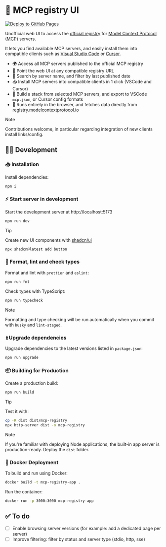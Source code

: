# 🔌 MCP registry UI

[![Deploy to GitHub Pages](https://github.com/vemonet/mcp-registry/actions/workflows/deploy.yml/badge.svg)](https://github.com/vemonet/mcp-registry/actions/workflows/deploy.yml)

Unofficial web UI to access the [official registry](https://github.com/modelcontextprotocol/registry) for [Model Context Protocol (MCP)](https://modelcontextprotocol.io/) servers.

It lets you find available MCP servers, and easily install them into compatible clients such as [Visual Studio Code](https://code.visualstudio.com/docs/copilot/customization/mcp-servers) or [Cursor](https://cursor.com/docs/context/mcp).

- 🌍 Access all MCP servers published to the official MCP registry
- 🔌 Point the web UI at any compatible registry URL
- 🔎 Search by server name, and filter by last published date
- 📥 Install MCP servers into compatible clients in 1 click (VSCode and Cursor)
- 🧩 Build a stack from selected MCP servers, and export to VSCode `mcp.json`, or Cursor config formats
- 🦊 Runs entirely in the browser, and fetches data directly from [registry.modelcontextprotocol.io](https://registry.modelcontextprotocol.io/docs)

> [!NOTE]
>
> Contributions welcome, in particular regarding integration of new clients install links/config.

## 🧑‍💻 Development

### 📥 Installation

Install dependencies:

```sh
npm i
```

### ⚡️ Start server in development

Start the development server at http://localhost:5173

```sh
npm run dev
```

> [!TIP]
>
> Create new UI components with [shadcn/ui](https://ui.shadcn.com/docs/components)
>
> ```sh
> npx shadcn@latest add button
> ```

### 🧹 Format, lint and check types

Format and lint with `prettier` and `eslint`:

```sh
npm run fmt
```

Check types with TypeScript:

```sh
npm run typecheck
```

> [!NOTE]
>
> Formatting and type checking will be run automatically when you commit with `husky` and `lint-staged`.

### ⏫ Upgrade dependencies

Upgrade dependencies to the latest versions listed in `package.json`:

```sh
npm run upgrade
```

### 📦 Building for Production

Create a production build:

```sh
npm run build
```

> [!TIP]
>
> Test it with:
>
> ```sh
> cp -R dist dist/mcp-registry
> npx http-server dist -o mcp-registry
> ```

> [!NOTE]
>
> If you're familiar with deploying Node applications, the built-in app server is production-ready. Deploy the `dist` folder.

### 🐳 Docker Deployment

To build and run using Docker:

```bash
docker build -t mcp-registry-app .
```

Run the container:

```sh
docker run -p 3000:3000 mcp-registry-app
```

## ✅ To do

- [ ] Enable browsing server versions (for example: add a dedicated page per server)
- [ ] Improve filtering: filter by status and server type (stdio, http, sse)

